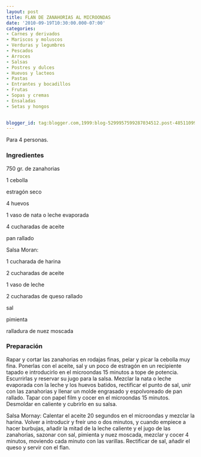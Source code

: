 ```yaml
---
layout: post
title: FLAN DE ZANAHORIAS AL MICROONDAS
date: '2010-09-19T10:30:00.000-07:00'
categories:
- Carnes y derivados
- Mariscos y moluscos
- Verduras y legumbres
- Pescados
- Arroces
- Salsas
- Postres y dulces
- Huevos y lacteos
- Pastas
- Entrantes y bocadillos
- Frutas
- Sopas y cremas
- Ensaladas
- Setas y hongos
 

blogger_id: tag:blogger.com,1999:blog-5299957599287034512.post-4851109921533585100
---
```


Para 4 personas.

<h3>Ingredientes</h3>

750 gr. de zanahorias

1 cebolla

estragón seco

4 huevos

1 vaso de nata o leche evaporada

4 cucharadas de aceite

pan rallado

Salsa Moran:

1 cucharada de harina

2 cucharadas de aceite

1 vaso de leche

2 cucharadas de queso rallado

sal

pimienta

ralladura de nuez moscada

<h3>Preparación</h3>

Rapar y cortar las zanahorias en rodajas finas, pelar y picar la cebolla muy fina. Ponerlas con el aceite, sal y un poco de estragón en un recipiente tapado e introducirlo en el microondas 15 minutos a tope de potencia. Escurrirlas y reservar su jugo para la salsa. Mezclar la nata o leche evaporada con la leche y los huevos batidos, rectificar el punto de sal, unir con las zanahorias y llenar un molde engrasado y espolvoreado de pan rallado. Tapar con papel film y cocer en el microondas 15 minutos. Desmoldar en caliente y cubrirlo en su salsa.

Salsa Mornay: Calentar el aceite 20 segundos en el microondas y mezclar la harina. Volver a introducir y freír uno o dos minutos, y cuando empiece a hacer burbujas, añadir la mitad de la leche caliente y el jugo de las zanahorias, sazonar con sal, pimienta y nuez moscada, mezclar y cocer 4 minutos, moviendo cada minuto con las varillas. Rectificar de sal, añadir el queso y servir con el flan.

